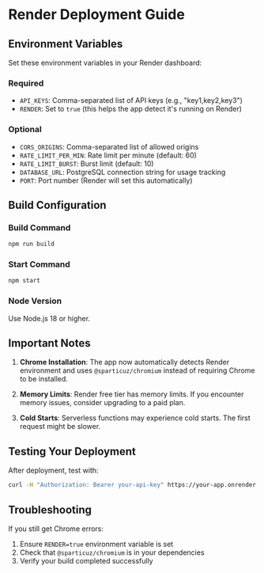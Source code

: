 # Render Deployment Guide

## Environment Variables

Set these environment variables in your Render dashboard:

### Required

- `API_KEYS`: Comma-separated list of API keys (e.g., "key1,key2,key3")
- `RENDER`: Set to `true` (this helps the app detect it's running on Render)

### Optional

- `CORS_ORIGINS`: Comma-separated list of allowed origins
- `RATE_LIMIT_PER_MIN`: Rate limit per minute (default: 60)
- `RATE_LIMIT_BURST`: Burst limit (default: 10)
- `DATABASE_URL`: PostgreSQL connection string for usage tracking
- `PORT`: Port number (Render will set this automatically)

## Build Configuration

### Build Command

```bash
npm run build
```

### Start Command

```bash
npm start
```

### Node Version

Use Node.js 18 or higher.

## Important Notes

1. **Chrome Installation**: The app now automatically detects Render environment and uses `@sparticuz/chromium` instead of requiring Chrome to be installed.

2. **Memory Limits**: Render free tier has memory limits. If you encounter memory issues, consider upgrading to a paid plan.

3. **Cold Starts**: Serverless functions may experience cold starts. The first request might be slower.

## Testing Your Deployment

After deployment, test with:

```bash
curl -H "Authorization: Bearer your-api-key" https://your-app.onrender.com/movie/597
```

## Troubleshooting

If you still get Chrome errors:

1. Ensure `RENDER=true` environment variable is set
2. Check that `@sparticuz/chromium` is in your dependencies
3. Verify your build completed successfully
